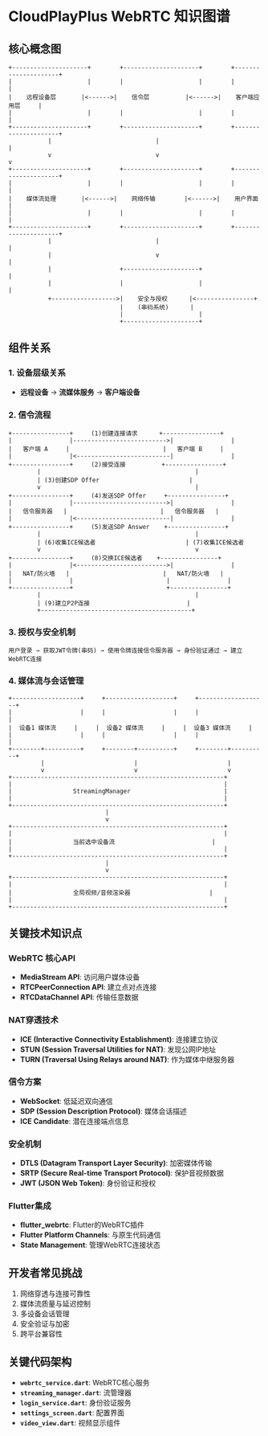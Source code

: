 # CloudPlayPlus WebRTC 知识图谱

## 核心概念图

```
+---------------------+        +---------------------+        +---------------------+
|                     |        |                     |        |                     |
|    远程设备层       |<------>|    信令层          |<------>|    客户端应用层     |
|                     |        |                     |        |                     |
+---------------------+        +---------------------+        +---------------------+
           |                             |                             |
           v                             v                             v
+---------------------+        +---------------------+        +---------------------+
|                     |        |                     |        |                     |
|    媒体流处理       |<------>|    网络传输        |<------>|    用户界面        |
|                     |        |                     |        |                     |
+---------------------+        +---------------------+        +---------------------+
           |                             |                             |
           |                             v                             |
           |                   +---------------------+                 |
           |                   |                     |                 |
           +------------------>|    安全与授权      |<----------------+
                               |    (串码系统)      |
                               |                     |
                               +---------------------+
```

## 组件关系

### 1. 设备层级关系

- **远程设备** → **流媒体服务** → **客户端设备**

### 2. 信令流程

```
+----------------+     (1)创建连接请求      +----------------+
|                |-------------------------->|                |
|   客户端 A     |                          |   客户端 B     |
|                |<--------------------------|                |
+----------------+     (2)接受连接          +----------------+
        |                                           |
        | (3)创建SDP Offer                         |
        v                                           |
+----------------+     (4)发送SDP Offer     +----------------+
|                |-------------------------->|                |
|   信令服务器   |                          |   信令服务器   |
|                |<--------------------------|                |
+----------------+     (5)发送SDP Answer    +----------------+
        |                                           |
        | (6)收集ICE候选者                         | (7)收集ICE候选者
        v                                           v
+----------------+     (8)交换ICE候选者    +----------------+
|                |<------------------------->|                |
|   NAT/防火墙   |                          |   NAT/防火墙   |
|                |                          |                |
+----------------+                          +----------------+
        |                                           |
        | (9)建立P2P连接                           |
        +------------------------------------------+
```

### 3. 授权与安全机制

```
用户登录 → 获取JWT令牌(串码) → 使用令牌连接信令服务器 → 身份验证通过 → 建立WebRTC连接
```

### 4. 媒体流与会话管理

```
+-------------------+     +-------------------+     +-------------------+
|                   |     |                   |     |                   |
|  设备1 媒体流     |     |  设备2 媒体流     |     |  设备3 媒体流     |
|                   |     |                   |     |                   |
+--------+----------+     +--------+----------+     +--------+----------+
         |                         |                         |
         v                         v                         v
+-----------------------------------------------------------+
|                                                           |
|                 StreamingManager                          |
|                                                           |
+-----------------------------------------------------------+
                           |
                           v
+-----------------------------------------------------------+
|                                                           |
|                 当前选中设备流                           |
|                                                           |
+-----------------------------------------------------------+
                           |
                           v
+-----------------------------------------------------------+
|                                                           |
|                 全局视频/音频渲染器                      |
|                                                           |
+-----------------------------------------------------------+
```

## 关键技术知识点

### WebRTC 核心API

- **MediaStream API**: 访问用户媒体设备
- **RTCPeerConnection API**: 建立点对点连接
- **RTCDataChannel API**: 传输任意数据

### NAT穿透技术

- **ICE (Interactive Connectivity Establishment)**: 连接建立协议
- **STUN (Session Traversal Utilities for NAT)**: 发现公网IP地址
- **TURN (Traversal Using Relays around NAT)**: 作为媒体中继服务器

### 信令方案

- **WebSocket**: 低延迟双向通信
- **SDP (Session Description Protocol)**: 媒体会话描述
- **ICE Candidate**: 潜在连接端点信息

### 安全机制

- **DTLS (Datagram Transport Layer Security)**: 加密媒体传输
- **SRTP (Secure Real-time Transport Protocol)**: 保护音视频数据
- **JWT (JSON Web Token)**: 身份验证和授权

### Flutter集成

- **flutter_webrtc**: Flutter的WebRTC插件
- **Flutter Platform Channels**: 与原生代码通信
- **State Management**: 管理WebRTC连接状态

## 开发者常见挑战

1. 网络穿透与连接可靠性
2. 媒体流质量与延迟控制
3. 多设备会话管理
4. 安全验证与加密
5. 跨平台兼容性

## 关键代码架构

- **`webrtc_service.dart`**: WebRTC核心服务
- **`streaming_manager.dart`**: 流管理器
- **`login_service.dart`**: 身份验证服务
- **`settings_screen.dart`**: 配置界面
- **`video_view.dart`**: 视频显示组件
